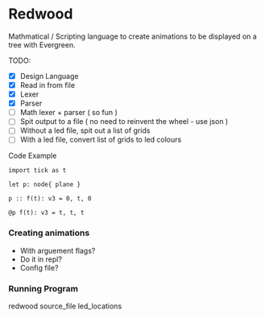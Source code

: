 # Redwood
Mathmatical / Scripting language to create animations to be displayed on a tree with Evergreen.

TODO:

- [x] Design Language
- [x] Read in from file
- [x] Lexer
- [x] Parser
- [ ] Math lexer + parser ( so fun )
- [ ] Spit output to a file ( no need to reinvent the wheel - use json )
- [ ] Without a led file, spit out a list of grids
- [ ] With a led file, convert list of grids to led colours

Code Example

```
import tick as t

let p: node{ plane }

p :: f(t): v3 = 0, t, 0

@p f(t): v3 = t, t, t
```

### Creating animations

- With arguement flags?
- Do it in repl?
- Config file?

### Running Program

redwood source_file led_locations

